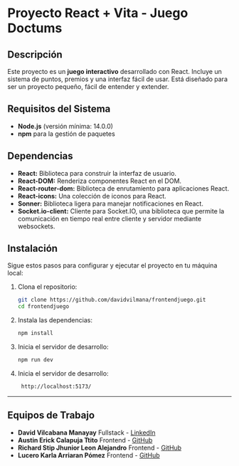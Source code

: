 # Proyecto React + Vita  - Juego Doctums

## Descripción
Este proyecto es un **juego interactivo** desarrollado con React. Incluye un sistema de puntos, premios y una interfaz fácil de usar. Está diseñado para ser un proyecto pequeño, fácil de entender y extender.

## Requisitos del Sistema
- **Node.js** (versión mínima: 14.0.0)
- **npm** para la gestión de paquetes

## Dependencias 
- **React:** Biblioteca para construir la interfaz de usuario.
- **React-DOM:** Renderiza componentes React en el DOM.
- **React-router-dom:** Biblioteca de enrutamiento para aplicaciones React.
- **React-icons:** Una colección de iconos para React.
- **Sonner:** Biblioteca ligera para manejar notificaciones en React.
- **Socket.io-client:** Cliente para Socket.IO, una biblioteca que permite la comunicación en tiempo real entre cliente y servidor mediante websockets.


## Instalación
Sigue estos pasos para configurar y ejecutar el proyecto en tu máquina local:

1. Clona el repositorio:
   ```bash
   git clone https://github.com/davidvilmana/frontendjuego.git
   cd frontendjuego
   

2. Instala las dependencias:
   ```bash
   npm install
2. Inicia el servidor de desarrollo:
   ```bash
   npm run dev
2. Inicia el servidor de desarrollo:
   ```bash
    http://localhost:5173/
---

## Equipos de Trabajo

- **David Vilcabana Manayay** Fullstack - [LinkedIn](https://www.linkedin.com/in/david-vilcabana-740343236/)
- **Austin Erick Calapuja Ttito** Frontend - [GitHub](https://github.com/ErickCTT)
- **Richard Stip Jhunior Leon Alejandro** Frontend - [GitHub]()
- **Lucero Karla Arriaran Pómez** Frontend - [GitHub]()
